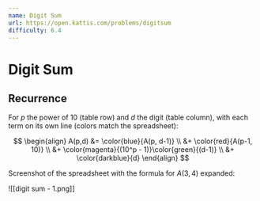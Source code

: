 ```yaml
---
name: Digit Sum
url: https://open.kattis.com/problems/digitsum
difficulty: 6.4
---
```


# Digit Sum

## Recurrence

For $p$ the power of 10 (table row) and $d$ the digit (table column), with each term on its own line (colors match the spreadsheet):

$$
\begin{align}
  A(p,d) &= \color{blue}{A(p, d-1)} \\
         &+ \color{red}{A(p-1, 10)} \\
         &+ \color{magenta}{(10^p - 1)}\color{green}{(d-1)} \\
         &+ \color{darkblue}{d}
\end{align}
$$

Screenshot of the spreadsheet with the formula for $A(3,4)$ expanded:

![[digit sum - 1.png]]
